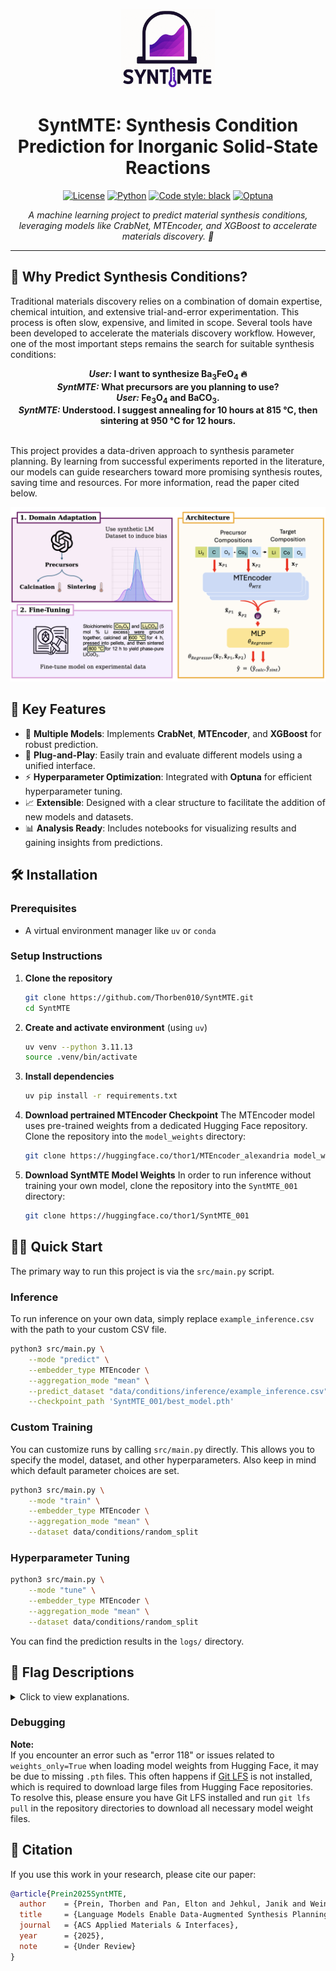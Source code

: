 <div align="center">

<p align="center">
  <img src="figures/logo.png" alt="Project logo" width="150"/>
</p>

# SyntMTE: Synthesis Condition Prediction for Inorganic Solid-State Reactions

[![License](https://img.shields.io/badge/License-MIT-green.svg)](LICENSE)
[![Python](https://img.shields.io/badge/Python-3.9+-blue.svg)](https://www.python.org/downloads/)
[![Code style: black](https://img.shields.io/badge/code%20style-black-000000.svg)](https://github.com/psf/black)
[![Optuna](https://img.shields.io/badge/Optuna-Hyperparameter%20Tuning-8A2BE2.svg)](https://optuna.org/)

*A machine learning project to predict material synthesis conditions, leveraging models like CrabNet, MTEncoder, and XGBoost to accelerate materials discovery. 🚀*

</div>

---


## 🎯 Why Predict Synthesis Conditions?

<p class="text-justify">
  Traditional materials discovery relies on a combination of domain expertise, chemical intuition, and extensive trial-and-error experimentation. This process is often slow, expensive, and limited in scope. Several tools have been developed to accelerate the materials discovery workflow. However, one of the most important steps remains the search for suitable synthesis conditions:
</p>

<div align="center">
  <strong>
    <em>User:</em> I want to synthesize Ba<sub>3</sub>FeO<sub>4</sub> 🔥
    <br>
    <em>SyntMTE:</em> What precursors are you planning to use?
    <br>
    <em>User:</em> Fe<sub>3</sub>O<sub>4</sub> and BaCO<sub>3</sub>.
    <br>
    <em>SyntMTE:</em> Understood. I suggest annealing for 10 hours at 815 °C, then sintering at 950 °C for 12 hours.
  </strong>
</div>

<br>

<p class="text-justify">
  This project provides a data-driven approach to synthesis parameter planning. By learning from successful experiments reported in the literature, our models can guide researchers toward more promising synthesis routes, saving time and resources. For more information, read the paper cited below.
</p>

![Case Study Plot](figures/condition_regression.png)


## 🔑 Key Features

- 🎯 **Multiple Models**: Implements **CrabNet**, **MTEncoder**, and **XGBoost** for robust prediction.
- 🔌 **Plug-and-Play**: Easily train and evaluate different models using a unified interface.
- ⚡ **Hyperparameter Optimization**: Integrated with **Optuna** for efficient hyperparameter tuning.
- 📈 **Extensible**: Designed with a clear structure to facilitate the addition of new models and datasets.
- 📊 **Analysis Ready**: Includes notebooks for visualizing results and gaining insights from predictions.

## 🛠️ Installation

### Prerequisites
- A virtual environment manager like `uv` or `conda`

### Setup Instructions

1.  **Clone the repository**
    ```bash
    git clone https://github.com/Thorben010/SyntMTE.git
    cd SyntMTE
    ```

2.  **Create and activate environment** (using `uv`)
    ```bash
    uv venv --python 3.11.13
    source .venv/bin/activate
    ```

3.  **Install dependencies**
    ```bash
    uv pip install -r requirements.txt
    ```

4. **Download pertrained MTEncoder Checkpoint**
    The MTEncoder model uses pre-trained weights from a dedicated Hugging Face repository. Clone the repository into the `model_weights` directory:
    ```bash
    git clone https://huggingface.co/thor1/MTEncoder_alexandria model_weights
    ```

5. **Download SyntMTE Model Weights**
    In order to run inference without training your own model, clone the repository into the `SyntMTE_001` directory:
    ```bash
    git clone https://huggingface.co/thor1/SyntMTE_001
    ```


## 🏃‍♂️ Quick Start

The primary way to run this project is via the `src/main.py` script.


### Inference
To run inference on your own data, simply replace `example_inference.csv` with the path to your custom CSV file.

```bash
python3 src/main.py \
    --mode "predict" \
    --embedder_type MTEncoder \
    --aggregation_mode "mean" \
    --predict_dataset "data/conditions/inference/example_inference.csv" \
    --checkpoint_path 'SyntMTE_001/best_model.pth'
```


### Custom Training

You can customize runs by calling `src/main.py` directly. This allows you to specify the model, dataset, and other hyperparameters. Also keep in mind which default parameter choices are set.

```bash
python3 src/main.py \
    --mode "train" \
    --embedder_type MTEncoder \
    --aggregation_mode "mean" \
    --dataset data/conditions/random_split 
```

### Hyperparameter Tuning

```bash
python3 src/main.py \
    --mode "tune" \
    --embedder_type MTEncoder \
    --aggregation_mode "mean" \
    --dataset data/conditions/random_split
```

You can find the prediction results in the `logs/` directory.

## 📂 Flag Descriptions
<details>
<summary>Click to view explanations.</summary>

| Flag                 | Type      | Choices                                       | Default                                                    | Description                                                                                    |
|----------------------|-----------|-----------------------------------------------|------------------------------------------------------------|------------------------------------------------------------------------------------------------|
| `mode`               | `string`  | `train`, `tune`, `predict`                    | `train`                                                    | Mode to run: standard training, hyperparameter optimization, or prediction.                  |
| `embedder_type`      | `string`  | `CrabNet`, `composition`, `MTEncoder`, `clr`  | `MTEncoder`                                                | Type of embedder to use in the model.                                                          |
| `aggregation_mode`   | `string`  | `attention`, `mean`, `max`, `sum`, `mean_max`, `conv`, `lstm`, `precursor_target_concat`, `concat` | `mean` | Type of aggregation to use for target and precursors.                                      |
| `dataset`            | `string`  | -                                             | `data/conditions/random_split` | Path to the dataset.                                                                          |
| `checkpoint_path`    | `string`  | -                                             | `.../logs/20250501-004811/best_model.pth`                  | Path to load a model checkpoint from.                                                          |
| `learning_rate`      | `float`   | -                                             | `0.0000439204`                                             | Learning rate for the optimizer (only used in training).                                   |
| `use_target_only`    | `bool`    | -                                             | `False`                                                    | If set, uses only the target material's representation for regression.                         |

</details>


### Debugging

**Note:**  
If you encounter an error such as "error 118" or issues related to `weights_only=True` when loading model weights from Hugging Face, it may be due to missing `.pth` files. This often happens if [Git LFS](https://git-lfs.github.com/) is not installed, which is required to download large files from Hugging Face repositories.  
To resolve this, please ensure you have Git LFS installed and run `git lfs pull` in the repository directories to download all necessary model weight files.

<a id="citation"></a>
## 📝 Citation

If you use this work in your research, please cite our paper:

```bibtex
@article{Prein2025SyntMTE,
  author    = {Prein, Thorben and Pan, Elton and Jehkul, Janik and Weinmann, Steffen and Olivetti, Elsa A. and Rupp, Jennifer L. M.},
  title     = {Language Models Enable Data-Augmented Synthesis Planning for Inorganic Materials},
  journal   = {ACS Applied Materials & Interfaces},
  year      = {2025},
  note      = {Under Review}
}
```
